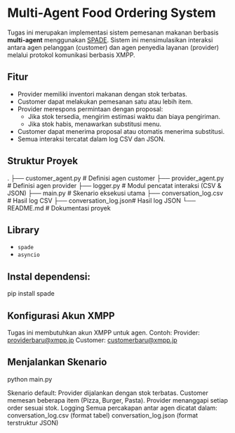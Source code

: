 # Multi-Agent Food Ordering System

Tugas ini merupakan implementasi sistem pemesanan makanan berbasis **multi-agent** menggunakan [SPADE](https://spade-mas.readthedocs.io/en/latest/). Sistem ini mensimulasikan interaksi antara agen pelanggan (customer) dan agen penyedia layanan (provider) melalui protokol komunikasi berbasis XMPP.

## Fitur
- Provider memiliki inventori makanan dengan stok terbatas.
- Customer dapat melakukan pemesanan satu atau lebih item.
- Provider merespons permintaan dengan proposal:
  - Jika stok tersedia, mengirim estimasi waktu dan biaya pengiriman.
  - Jika stok habis, menawarkan substitusi menu.
- Customer dapat menerima proposal atau otomatis menerima substitusi.
- Semua interaksi tercatat dalam log CSV dan JSON.

## Struktur Proyek
.
├── customer_agent.py # Definisi agen customer
├── provider_agent.py # Definisi agen provider
├── logger.py # Modul pencatat interaksi (CSV & JSON)
├── main.py # Skenario eksekusi utama
├── conversation_log.csv # Hasil log CSV
├── conversation_log.json# Hasil log JSON
└── README.md # Dokumentasi proyek



## Library
- `spade`
- `asyncio`


## Instal dependensi:
pip install spade

## Konfigurasi Akun XMPP

Tugas ini membutuhkan akun XMPP untuk agen.
Contoh:
Provider: providerbaru@xmpp.jp
Customer: customerbaru@xmpp.jp

## Menjalankan Skenario
python main.py

Skenario default:
Provider dijalankan dengan stok terbatas.
Customer memesan beberapa item (Pizza, Burger, Pasta).
Provider menanggapi setiap order sesuai stok.
Logging
Semua percakapan antar agen dicatat dalam:
conversation_log.csv (format tabel)
conversation_log.json (format terstruktur JSON)

